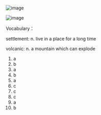 ![image](https://github.com/jeuneseven/ReadingNotes/assets/8426758/2de6e812-5147-407c-ae10-a85cb4ad492f)

![image](https://github.com/jeuneseven/ReadingNotes/assets/8426758/c3398bc7-81eb-4364-9b6b-bf3649bbfb5b)

Vocabulary：

settlement: n. live in a place for a long time

volcanic: n.  a mountain which can explode

1. a
2. b
3. a
4. b
5. a
6. c
7. c
8. c
9. a
10. b
